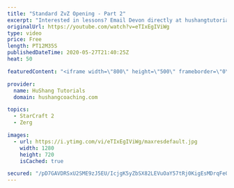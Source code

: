```yaml
---
title: "Standard ZvZ Opening - Part 2"
excerpt: "Interested in lessons? Email Devon directly at hushangtutorials@outlook.com ------------------------------------------------------------------------------------------------------- Want to support HuShang Tutorials directly? Patreon is a website where you can contribute a monthly donation that will help"
originalUrl: https://youtube.com/watch?v=eTIxEgIViWg
type: video
price: Free
length: PT12M35S
publishedDateTime: 2020-05-27T21:40:25Z
heat: 50

featuredContent: "<iframe width=\"800\" height=\"500\" frameborder=\"0\" src=\"https://www.youtube.com/embed/eTIxEgIViWg\" allow=\"accelerometer; autoplay; encrypted-media; gyroscope; picture-in-picture\" allowfullscreen></iframe>"

provider:
  name: HuShang Tutorials
  domain: hushangcoaching.com

topics:
  - StarCraft 2
  - Zerg

images:
  - url: https://i.ytimg.com/vi/eTIxEgIViWg/maxresdefault.jpg
    width: 1280
    height: 720
    isCached: true

secured: "/pD7GAVDRSxU2SME9zJ5EU/IcjgK5yZbSX82LEVuOaY57tRj0KigEsMDrqFeOkDQR+KdcKatmh59uPbu1Vy/B8fWEwZgVg99ZMGtEeGcsOPx2y0CSyX+h35TRi9/INa59LNr9b4FwKxnNAiziNJ016aOHuLjzl8DO19LPVift2fZcIcT/xLmNf+smgLpJB1YKaf6jMQARbXwdbGdMD/egiuLqIonllxJZFDVugGyWcEUZTVktpZTLITkCTlcgCCExi2PgzvxtUuf5/ZS0CXTmt9k4nmM4yZkvRYywKDTbajQe2ovs6YVeH/dKIw2qJdk/IW7vImTRfgp4bI2i1wP/rMQGMpQU31WgswcBMeuD5swlHcWNY3tzmDkbQIu2D9LrSKofhGCllmyQCTSE7DyQoJb2qWkQKoy6OCS0zRCGmA=;UK5WWFvZeIC45mlRxFOucw=="
---
```


